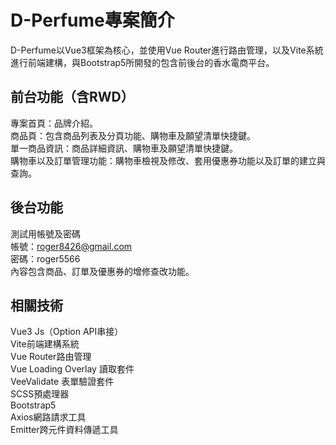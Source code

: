 # D-Perfume專案簡介

D-Perfume以Vue3框架為核心，並使用Vue Router進行路由管理，以及Vite系統進行前端建構，與Bootstrap5所開發的包含前後台的香水電商平台。

## 前台功能（含RWD）

專案首頁：品牌介紹。  
商品頁：包含商品列表及分頁功能、購物車及願望清單快捷鍵。  
單一商品資訊：商品詳細資訊、購物車及願望清單快捷鍵。  
購物車以及訂單管理功能：購物車檢視及修改、套用優惠券功能以及訂單的建立與查詢。  

## 後台功能

測試用帳號及密碼  
帳號：roger8426@gmail.com  
密碼：roger5566  
內容包含商品、訂單及優惠券的增修查改功能。

## 相關技術

Vue3 Js（Option API串接）  
Vite前端建構系統  
Vue Router路由管理  
Vue Loading Overlay 讀取套件  
VeeValidate 表單驗證套件  
SCSS預處理器  
Bootstrap5  
Axios網路請求工具  
Emitter跨元件資料傳遞工具  